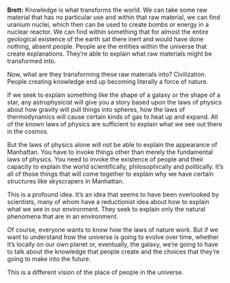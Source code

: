 




**Brett:** Knowledge is what transforms the world. We can take some raw material that has no particular use and within that raw material, we can find uranium nuclei, which then can be used to create bombs or energy in a nuclear reactor. We can find within something that for almost the entire geological existence of the earth sat there inert and would have done nothing, absent people. People are the entities within the universe that create explanations. They’re able to explain what raw materials might be transformed into.

Now, what are they transforming these raw materials into? Civilization. People creating knowledge end up becoming literally a force of nature.

If we seek to explain something like the shape of a galaxy or the shape of a star, any astrophysicist will give you a story based upon the laws of physics about how gravity will pull things into spheres, how the laws of thermodynamics will cause certain kinds of gas to heat up and expand. All of the known laws of physics are sufficient to explain what we see out there in the cosmos.

But the laws of physics alone will not be able to explain the appearance of Manhattan. You have to invoke things other than merely the fundamental laws of physics. You need to invoke the existence of people and their capacity to explain the world scientifically, philosophically and politically. It’s all of those things that will come together to explain why we have certain structures like skyscrapers in Manhattan. 

This is a profound idea. It’s an idea that seems to have been overlooked by scientists, many of whom have a reductionist idea about how to explain what we see in our environment. They seek to explain only the natural phenomena that are in an environment.

Of course, everyone wants to know how the laws of nature work. But if we want to understand how the universe is going to evolve over time, whether it’s locally on our own planet or, eventually, the galaxy, we’re going to have to talk about the knowledge that people create and the choices that they’re going to make into the future. 

This is a different vision of the place of people in the universe.